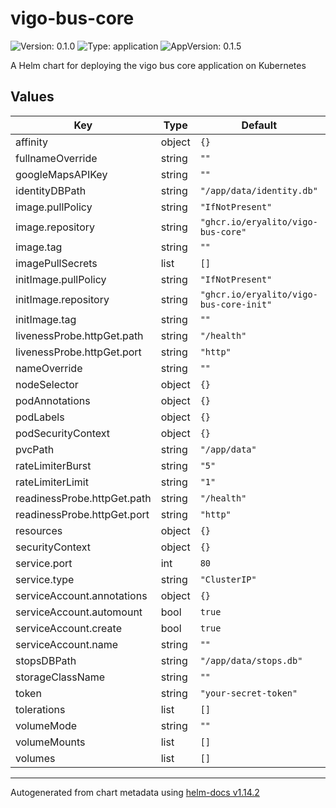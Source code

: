 # vigo-bus-core

![Version: 0.1.0](https://img.shields.io/badge/Version-0.1.0-informational?style=flat-square) ![Type: application](https://img.shields.io/badge/Type-application-informational?style=flat-square) ![AppVersion: 0.1.5](https://img.shields.io/badge/AppVersion-0.1.5-informational?style=flat-square)

A Helm chart for deploying the vigo bus core application on Kubernetes

## Values

| Key | Type | Default | Description |
|-----|------|---------|-------------|
| affinity | object | `{}` |  |
| fullnameOverride | string | `""` |  |
| googleMapsAPIKey | string | `""` |  |
| identityDBPath | string | `"/app/data/identity.db"` |  |
| image.pullPolicy | string | `"IfNotPresent"` |  |
| image.repository | string | `"ghcr.io/eryalito/vigo-bus-core"` |  |
| image.tag | string | `""` |  |
| imagePullSecrets | list | `[]` |  |
| initImage.pullPolicy | string | `"IfNotPresent"` |  |
| initImage.repository | string | `"ghcr.io/eryalito/vigo-bus-core-init"` |  |
| initImage.tag | string | `""` |  |
| livenessProbe.httpGet.path | string | `"/health"` |  |
| livenessProbe.httpGet.port | string | `"http"` |  |
| nameOverride | string | `""` |  |
| nodeSelector | object | `{}` |  |
| podAnnotations | object | `{}` |  |
| podLabels | object | `{}` |  |
| podSecurityContext | object | `{}` |  |
| pvcPath | string | `"/app/data"` |  |
| rateLimiterBurst | string | `"5"` |  |
| rateLimiterLimit | string | `"1"` |  |
| readinessProbe.httpGet.path | string | `"/health"` |  |
| readinessProbe.httpGet.port | string | `"http"` |  |
| resources | object | `{}` |  |
| securityContext | object | `{}` |  |
| service.port | int | `80` |  |
| service.type | string | `"ClusterIP"` |  |
| serviceAccount.annotations | object | `{}` |  |
| serviceAccount.automount | bool | `true` |  |
| serviceAccount.create | bool | `true` |  |
| serviceAccount.name | string | `""` |  |
| stopsDBPath | string | `"/app/data/stops.db"` |  |
| storageClassName | string | `""` |  |
| token | string | `"your-secret-token"` |  |
| tolerations | list | `[]` |  |
| volumeMode | string | `""` |  |
| volumeMounts | list | `[]` |  |
| volumes | list | `[]` |  |

----------------------------------------------
Autogenerated from chart metadata using [helm-docs v1.14.2](https://github.com/norwoodj/helm-docs/releases/v1.14.2)
